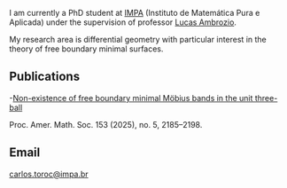 
<!-- If you haven't uploaded your photo yet, you can leave this line as is or comment it out -->
<!-- ![My Photo](/assets/me.jpg) -->

I am currently a PhD student at [IMPA](https://impa.br/) (Instituto de Matemática Pura e Aplicada) under the supervision of professor [Lucas Ambrozio](https://w3.impa.br/~l.ambrozio/).

My research area is differential geometry with particular interest in the theory of free boundary minimal surfaces.

## Publications

-[Non-existence of free boundary minimal Möbius bands in the unit three-ball](https://doi.org/10.1090/proc/17163) 

Proc. Amer. Math. Soc. 153 (2025), no. 5, 2185–2198.

## Email

[carlos.toroc@impa.br](carlos.toroc@impa.br)  
